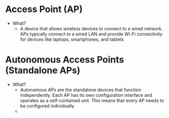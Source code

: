 # Access Point (AP)
- What?
	- A device that allows wireless devices to connect to a wired network. APs typically connect to a wired LAN and provide Wi-Fi connectivity for devices like laptops, smartphones, and tablets

# Autonomous Access Points (Standalone APs)
- What?
	- Autonomous APs are the standalone devices that function independently. Each AP has its own configuration interface and operates as a self-contained unit. This means that every AP needs to be configured individually
	- 